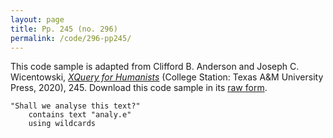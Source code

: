 ```yaml
---
layout: page
title: Pp. 245 (no. 296)
permalink: /code/296-pp245/
---
```


This code sample is adapted from Clifford B. Anderson and Joseph C. Wicentowski, 
[_XQuery for Humanists_](/) (College Station: Texas A&M University Press, 2020), 245. 
Download this code sample in its [raw form](/code/296-pp245/296-pp245.xq).

```xquery
"Shall we analyse this text?" 
    contains text "analy.e" 
    using wildcards
```  

